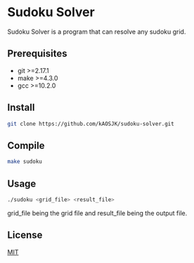 # Sudoku Solver

Sudoku Solver is a program that can resolve any sudoku grid. 

## Prerequisites
- git >=2.17.1
- make >=4.3.0
- gcc >=10.2.0

## Install

```bash
git clone https://github.com/kAOSJK/sudoku-solver.git
```

## Compile

```bash
make sudoku
```

## Usage

```bash
./sudoku <grid_file> <result_file>
```

grid_file being the grid file and result_file being the output file.

## License
[MIT](LICENSE)
